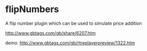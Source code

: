 # flipNumbers
A flip number plugin which can be used to simulate price addition

http://www.gbtags.com/gb/share/6207.htm

demo: http://www.gbtags.com/gb/rtreplayerpreview/1322.htm
